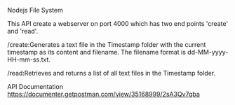 Nodejs File System

This API create a webserver on port 4000 which has two end points 'create' and 'read'.

/create:Generates a text file in the Timestamp folder with the current timestamp as its content and filename. The filename format is dd-MM-yyyy-HH-mm-ss.txt.

/read:Retrieves and returns a list of all text files in the Timestamp folder.

API Documentation
https://documenter.getpostman.com/view/35168999/2sA3Qv7qba